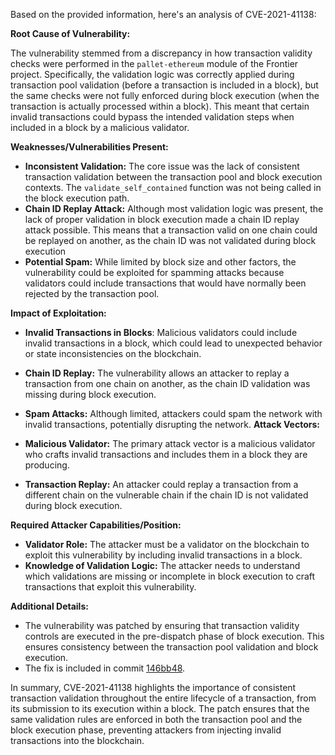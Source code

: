 Based on the provided information, here's an analysis of CVE-2021-41138:

**Root Cause of Vulnerability:**

The vulnerability stemmed from a discrepancy in how transaction validity checks were performed in the `pallet-ethereum` module of the Frontier project. Specifically, the validation logic was correctly applied during transaction pool validation (before a transaction is included in a block), but the same checks were not fully enforced during block execution (when the transaction is actually processed within a block). This meant that certain invalid transactions could bypass the intended validation steps when included in a block by a malicious validator.

**Weaknesses/Vulnerabilities Present:**

*   **Inconsistent Validation:** The core issue was the lack of consistent transaction validation between the transaction pool and block execution contexts. The `validate_self_contained` function was not being called in the block execution path.
*   **Chain ID Replay Attack:** Although most validation logic was present, the lack of proper validation in block execution made a chain ID replay attack possible. This means that a transaction valid on one chain could be replayed on another, as the chain ID was not validated during block execution
*   **Potential Spam:** While limited by block size and other factors, the vulnerability could be exploited for spamming attacks because validators could include transactions that would have normally been rejected by the transaction pool.

**Impact of Exploitation:**

*   **Invalid Transactions in Blocks**: Malicious validators could include invalid transactions in a block, which could lead to unexpected behavior or state inconsistencies on the blockchain.
*  **Chain ID Replay:** The vulnerability allows an attacker to replay a transaction from one chain on another, as the chain ID validation was missing during block execution.
*   **Spam Attacks:** Although limited, attackers could spam the network with invalid transactions, potentially disrupting the network.
**Attack Vectors:**

*   **Malicious Validator:** The primary attack vector is a malicious validator who crafts invalid transactions and includes them in a block they are producing.
*   **Transaction Replay:** An attacker could replay a transaction from a different chain on the vulnerable chain if the chain ID is not validated during block execution.

**Required Attacker Capabilities/Position:**

*   **Validator Role:** The attacker must be a validator on the blockchain to exploit this vulnerability by including invalid transactions in a block.
*   **Knowledge of Validation Logic:** The attacker needs to understand which validations are missing or incomplete in block execution to craft transactions that exploit this vulnerability.

**Additional Details:**

*   The vulnerability was patched by ensuring that transaction validity controls are executed in the pre-dispatch phase of block execution. This ensures consistency between the transaction pool validation and block execution.
*   The fix is included in commit [146bb48](https://github.com/polkadot-evm/frontier/commit/146bb48849e5393004be5c88beefe76fdf009aba).

In summary, CVE-2021-41138 highlights the importance of consistent transaction validation throughout the entire lifecycle of a transaction, from its submission to its execution within a block. The patch ensures that the same validation rules are enforced in both the transaction pool and the block execution phase, preventing attackers from injecting invalid transactions into the blockchain.
